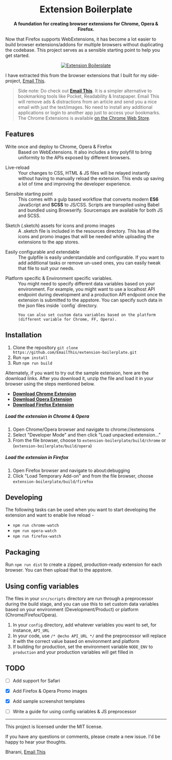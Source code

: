<div align="center">
  <h1>
    Extension Boilerplate  
  </h1>

  <p>
    <strong>A foundation for creating browser extensions for Chrome, Opera & Firefox.</strong>
  </p>
</div>

Now that Firefox supports WebExtensions, it has become a lot easier to build browser extensions/addons for multiple browsers without duplicating the codebase. This project serves as a sensible starting point to help you get started.

<div align="center">
  <a href="https://www.emailthis.me/open-source/extension-boilerplate">
    <img src="./resources/chrome-promo/large.png" alt="Extension Boilerplate">
  </a>
</div>

I have extracted this from the browser extensions that I built for my side-project, [Email This](https://www.emailthis.me).

> Side note: Do check out [**Email This**](https://www.emailthis.me). It is a simpler alternative to bookmarking tools like Pocket, Readability & Instapaper. Email This will remove ads & distractions from an article and send you a nice email with just the text/images. No need to install any additional applications or login to another app just to access your bookmarks. 
The Chrome Extensions is available [on the Chrome Web Store](https://chrome.google.com/webstore/detail/email-this/lgblkllcjgihfnlefhnnpppndbbjallh).


## Features

<dl>
  <dt>Write once and deploy to Chrome, Opera & Firefox</dt>
  <dd>
    Based on WebExtensions. It also includes a tiny polyfill to bring uniformity to the APIs exposed by different browsers.
  </dd>
</dl>

<dl>
  <dt>Live-reload</dt>
  <dd>
    Your changes to CSS, HTML & JS files will be relayed instantly without having to manually reload the extension. This ends up saving a lot of time and improving the developer experience.
  </dd>
</dl>

<dl>
  <dt>Sensible starting point</dt>
  <dd>
    This comes with a gulp based workflow that converts modern <strong>ES6</strong> JavaScript and <strong>SCSS</strong> to JS/CSS. 
    Scripts are transpiled using Babel and bundled using Browserify.
    Sourcemaps are available for both JS and SCSS.
  </dd>
</dl>

<dl>
  <dt>Sketch (.sketch) assets for icons and promo images</dt>
  <dd>
    A .sketch file is included in the resources directory. This has all the icons and promo images that will be needed while uploading the extensions to the app stores.
  </dd>
</dl>

<dl>
  <dt>Easily configurable and extendable</dt>
  <dd>
    The gulpfile is easily understandable and configurable. If you want to add additional tasks or remove un-used ones, you can easily tweak that file to suit your needs.
  </dd>
</dl>

<dl>
  <dt>Platform specific & Environment specific variables.</dt>
  <dd>
    You might need to specify different data variables based on your environment. For example, you might want to use a localhost API endpoint during development and a production API endpoint once the extension is submitted to the appstore. You can specify such data in the json files inside `config` directory.

    You can also set custom data variables based on the platform (different variable for Chrome, FF, Opera).
  </dd>
</dl>



## Installation
1. Clone the repository `git clone https://github.com/EmailThis/extension-boilerplate.git`
2. Run `npm install`
3. Run `npm run build`

Alternately, if you want to try out the sample extension, here are the download links. After you download it, unzip the file and load it in your browser using the steps mentioned below.
 - [**Download Chrome Extension**](https://github.com/EmailThis/extension-boilerplate/releases/download/v1.0/chrome.zip)
 - [**Download Opera Extension**](https://github.com/EmailThis/extension-boilerplate/releases/download/v1.0/opera.zip)
 - [**Download Firefox Extension**](https://github.com/EmailThis/extension-boilerplate/releases/download/v1.0/firefox.zip)


##### Load the extension in Chrome & Opera
1. Open Chrome/Opera browser and navigate to chrome://extensions
2. Select "Developer Mode" and then click "Load unpacked extension..."
3. From the file browser, choose to `extension-boilerplate/build/chrome` or (`extension-boilerplate/build/opera`)


##### Load the extension in Firefox
1. Open Firefox browser and navigate to about:debugging
2. Click "Load Temporary Add-on" and from the file browser, choose `extension-boilerplate/build/firefox`


## Developing
The following tasks can be used when you want to start developing the extension and want to enable live reload - 

- `npm run chrome-watch`
- `npm run opera-watch`
- `npm run firefox-watch`


## Packaging
Run `npm run dist` to create a zipped, production-ready extension for each browser. You can then upload that to the appstore.

## Using config variables
The files in your `src/scripts` directory are run through a preprocessor during the build stage, and you can use this to set custom data variables based on your environment (Development/Product) or platform (Chrome/Firefox/Opera).
1. In your `config` directory, add whatever variables you want to set, for instance, `API_URL`
2. In your code, use `/* @echo API_URL */` and the preprocessor will replace it with the correct value based on environment and platform
3. If building for production, set the environment variable `NODE_ENV` to `production` and your production variables will get filled in

## TODO
- [ ] Add support for Safari
- [x] Add Firefox & Opera Promo images
- [x] Add sample screenshot templates
- [ ] Write a guide for using config variables & JS preprocessor


-----------
This project is licensed under the MIT license. 

If you have any questions or comments, please create a new issue. I'd be happy to hear your thoughts.


Bharani, [Email This](https://www.emailthis.me)
